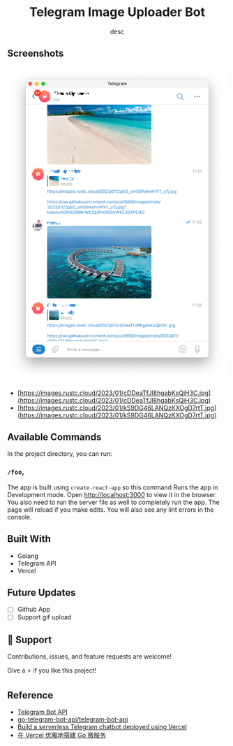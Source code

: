 <h1 align="center">Telegram Image Uploader Bot</h1>
<p align="center">desc<p>

## Screenshots

![screenshots](docs/screenshot.png)

- [https://images.rustc.cloud/2023/01/cDDeaTfJl8hgabKsQjH3C.jpg](https://images.rustc.cloud/2023/01/cDDeaTfJl8hgabKsQjH3C.jpg)
- [https://images.rustc.cloud/2023/01/kS9DG46LANQzKXOgD7rtT.jpg](https://images.rustc.cloud/2023/01/kS9DG46LANQzKXOgD7rtT.jpg)

## Available Commands

In the project directory, you can run:

### `/foo`,

The app is built using `create-react-app` so this command Runs the app in Development mode. Open [http://localhost:3000](http://localhost:3000) to view it in the browser. You also need to run the server file as well to completely run the app. The page will reload if you make edits.
You will also see any lint errors in the console.

## Built With

- Golang
- Telegram API
- Vercel

## Future Updates

- [ ] Github App
- [ ] Support gif upload

## 🤝 Support

Contributions, issues, and feature requests are welcome!

Give a ⭐️ if you like this project!


## Reference

- [Telegram Bot API](https://core.telegram.org/bots/api#available-methods)
- [go-telegram-bot-api/telegram-bot-api](https://github.com/go-telegram-bot-api/telegram-bot-api)
- [Build a serverless Telegram chatbot deployed using Vercel](https://www.marclittlemore.com/serverless-telegram-chatbot-vercel/)
- [在 Vercel 优雅地搭建 Go 微服务](https://sorcererxw.com/articles/vercel-go-microservice)